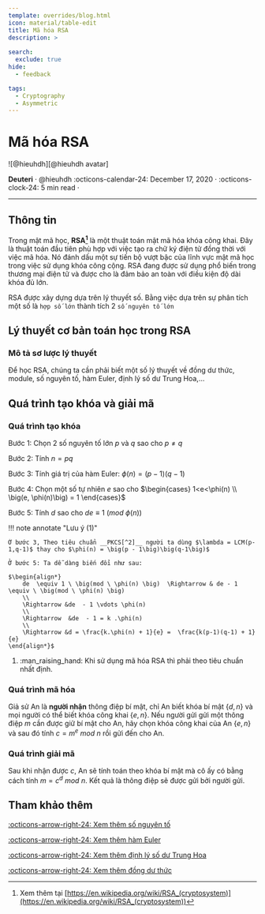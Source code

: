 ```yaml
---
template: overrides/blog.html
icon: material/table-edit
title: Mã hóa RSA
description: >
  
search:
  exclude: true
hide:
  - feedback

tags:
  - Cryptography 
  - Asymmetric
---
```


# Mã hóa RSA

<aside class="mdx-author" markdown>
![@hieuhdh][@hieuhdh avatar]

<span>__Deuteri__ · @hieuhdh</span>
<span>
:octicons-calendar-24: December 17, 2020 ·
:octicons-clock-24: 5 min read ·

</span>
</aside>

  [@hieuhdh avatar]: https://user-images.githubusercontent.com/86739367/178121501-82770982-19ab-43e7-86a4-3f31989401df.png

---

## **Thông tin**

Trong mật mã học, __RSA[^1]__ là một thuật toán mật mã hóa khóa công khai. Đây là thuật toán đầu tiên phù hợp với việc tạo ra chữ ký điện tử đồng thời với việc mã hóa. Nó đánh dấu một sự tiến bộ vượt bậc của lĩnh vực mật mã học trong việc sử dụng khóa công cộng. RSA đang được sử dụng phổ biến trong thương mại điện tử và được cho là đảm bảo an toàn với điều kiện độ dài khóa đủ lớn.

RSA được xây dựng dựa trên lý thuyết số. Bằng việc dựa trên sự phân tích một số là `hợp số lớn` thành tích 2 `số nguyên tố lớn`

## **Lý thuyết cơ bản toán học trong RSA**

### **Mô tả sơ lược lý thuyết**

Để học RSA, chúng ta cần phải biết một số lý thuyết về đồng dư thức, module, số nguyên tố, hàm Euler, định lý số dư Trung Hoa,...

## **Quá trình tạo khóa và giải mã**
### **Quá trình tạo khóa**

Bước 1: Chọn 2 số nguyên tố lớn $p$ và $q$ sao cho $p \ne q$

Bước 2: Tính $n=pq$

Bước 3: Tính giá trị của hàm Euler:  $\phi(n) = \big(p - 1\big)\big(q-1\big)$

Bước 4: Chọn một số tự nhiên $e$ sao cho  $\begin{cases}   1<e<\phi(n) \\   \big(e, \phi(n)\big) = 1 \end{cases}$

Bước 5: Tính $d$ sao cho $de \equiv 1 \ \big(mod \ \phi(n) \big)$ 


<div class="result" markdown>

!!! note annotate "Lưu ý (1)"

    Ở bước 3, Theo tiêu chuẩn __PKCS[^2]__ người ta dùng $\lambda = LCM(p-1,q-1)$ thay cho $\phi(n) = \big(p - 1\big)\big(q-1\big)$

    Ở bước 5: Ta dễ dàng biến đổi như sau:

    $\begin{align*} 
        de  \equiv 1 \ \big(mod \ \phi(n) \big)  \Rightarrow & de - 1 \equiv \ \big(mod \ \phi(n) \big) 
        \\
        \Rightarrow &de  - 1 \vdots \phi(n) 
        \\ 
        \Rightarrow  &de  - 1 = k .\phi(n) 
        \\
        \Rightarrow &d = \frac{k.\phi(n) + 1}{e} =  \frac{k(p-1)(q-1) + 1}{e}
    \end{align*}$

1. :man_raising_hand: Khi sử dụng mã hóa RSA thì phải theo tiêu chuẩn nhất định.

</div>

  [admonitions]: admonitions.md
  [inline blocks]: admonitions.md#inline-blocks

###  **Quá trình mã hóa**

Giả sử An là __người nhận__ thông điệp bí mật, chỉ An biết khóa bí mật $\big\{d, n\big\}$ và mọi người có thể biết khóa công khai $\big\{e, n\big\}$. Nếu người gửi gửi một thông điệp $m$ cần được giữ bí mật cho An, hãy chọn khóa công khai của An $\big\{e, n\big\}$ và sau đó tính $c = m^e \ mod \ n$ rồi gửi  đến cho An.

### **Quá trình giải mã**

Sau khi nhận được $c$, An sẽ tính toán theo khóa bí mật mà cô ấy có bằng cách tính $m = c^d \ mod \ n$.
Kết quả là thông điệp sẽ được gửi bởi người gửi. 

## __Tham khảo thêm__

[:octicons-arrow-right-24: Xem thêm số nguyên tố][Số nguyên tố]

[:octicons-arrow-right-24: Xem thêm hàm Euler][Hàm Euler]

[:octicons-arrow-right-24: Xem thêm định lý số dư Trung Hoa][Định lý số dư Trung Hoa]

[:octicons-arrow-right-24: Xem thêm đồng dư thức][Đồng dư thức]

  [Số nguyên tố]: https://vi.wikipedia.org/wiki/S%E1%BB%91_nguy%C3%AAn_t%E1%BB%91
  [Hàm Euler]: https://vi.wikipedia.org/wiki/H%C3%A0m_phi_Euler
  [Định lý số dư Trung Hoa]: https://vi.wikipedia.org/wiki/%C4%90%E1%BB%8Bnh_l%C3%BD_s%E1%BB%91_d%C6%B0_Trung_Qu%E1%BB%91c
  [Đồng dư thức]: https://hieuhdh.github.io/deuteri/Math-Dong-du-thuc/

[^1]: Xem thêm tại [https://en.wikipedia.org/wiki/RSA_(cryptosystem)](https://en.wikipedia.org/wiki/RSA_(cryptosystem))
[^2]: Xem tiêu chuẩn tại [PKCS#1 v2.1](https://aita.gov.vn/tieu-chuan-rsa-crytography-standard-version-2.2-pkcs-1-v2.2)